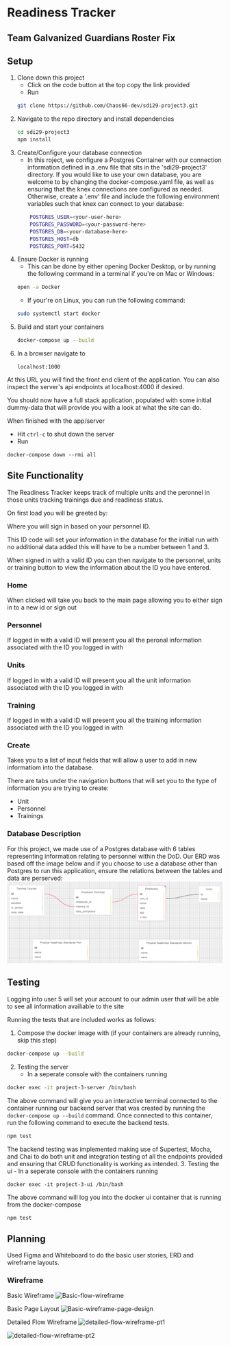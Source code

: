# Readiness Tracker

## Team Galvanized Guardians Roster Fix

## Setup

1. Clone down this project
    - Click on the code button at the top copy the link provided
    - Run
    ```bash
    git clone https://github.com/Chaos66-dev/sdi29-project3.git
    ```
2. Navigate to the repo directory and install dependencies
    ```bash
    cd sdi29-project3
    npm install
    ```
3. Create/Configure your database connection
    - In this roject, we configure a Postgres Container with our connection information defined in a .env file that sits in the 'sdi29-project3' directory. If you would like to use your own database, you are welcome to by changing the docker-compose.yaml file, as well as ensuring that the knex connections are configured as needed. Otherwise, create a '.env' file and include the following environment variables such that knex can connect to your database:
    ```bash
        POSTGRES_USER=<your-user-here>
        POSTGRES_PASSWORD=<your-password-here>
        POSTGRES_DB=<your-database-here>
        POSTGRES_HOST=db
        POSTGRES_PORT=5432
    ```
4. Ensure Docker is running
    - This can be done by either opening Docker Desktop, or by running the following command in a terminal if you're on Mac or Windows:
    ```bash
    open -a Docker
    ```
    - If your're on Linux, you can run the following command:
    ```bash
    sudo systemctl start docker
    ```
5. Build and start your containers
    ```bash
    docker-compose up --build
    ```
6. In a browser navigate to
    ```
    localhost:1000
    ```

At this URL you will find the front end client of the application. You can also inspect the server's api endpoints at localhost:4000 if desired.

You should now have a full stack application, populated with some initial dummy-data that will provide you with a look at what the site can do.

When finished with the app/server
- Hit `ctrl-c` to shut down the server
- Run
```
docker-compose down --rmi all
```

## Site Functionality

The Readiness Tracker keeps track of multiple units and the peronnel in those units tracking trainings due and readiness status.

On first load you will be greeted by:

<homescreen image>

Where you will sign in based on your personnel ID.

This ID code will set your information in the database for the initial run with no additional data added this will have to be a number between 1 and 3.

When signed in with a valid ID you can then navigate to the personnel, units or training button to view the information about the ID you have entered.

### Home

When clicked will take you back to the main page allowing you to either sign in to a new id or sign out

### Personnel

If logged in with a valid ID will present you all the peronal information associated with the ID you logged in with

### Units

If logged in with a valid ID will present you all the unit information associated with the ID you logged in with

### Training

If logged in with a valid ID will present you all the training information associated with the ID you logged in with

### Create

Takes you to a list of input fields that will allow a user to add in new informatiom into the database.

There are tabs under the navigation buttons that will set you to the type of information you are trying to create:

- Unit
- Personnel
- Trainings

### Database Description

For this project, we made use of a Postgres database with 6 tables representing information relating to personnel within the DoD. Our ERD was based off the image below and if you choose to use a database other than Postgres to run this application, ensure the relations between the tables and data are perserved:
![Database ERD](ERD.png)

## Testing
Logging into user 5 will set your account to our admin user that will be able to see all information availiable to the site

Running the tests that are included works as follows:

1. Compose the docker image with (if your containers are already running, skip this step)
```bash
docker-compose up --build
```
2. Testing the server
    - In a seperate console with the containers running
```bash
docker exec -it project-3-server /bin/bash
```
The above command will give you an interactive terminal connected to the container running our backend server that was created by running the `docker-compose up --build` command. Once connected to this container, run the following command to execute the backend tests.
```bash
npm test
```
The backend testing was implemented making use of Supertest, Mocha, and Chai to do both unit and integration testing of all the endpoints provided and ensuring that CRUD functionality is working as intended.
3. Testing the ui
    - In a seperate console with the containers running
```
docker exec -it project-3-ui /bin/bash
```
The above command will log you into the docker ui container that is running from the docker-compose
```
npm test
```
## Planning

Used Figma and Whiteboard to do the basic user stories, ERD and wireframe layouts.

### Wireframe

Basic Wireframe
![Basic-flow-wireframe](https://github.com/user-attachments/assets/1b787b67-14f0-41fe-89b6-6badda31fff9)

Basic Page Layout
![Basic-wireframe-page-design](https://github.com/user-attachments/assets/134695db-506c-48a1-9b3f-f9e32c782eee)

Detailed Flow Wireframe
![detailed-flow-wireframe-pt1](https://github.com/user-attachments/assets/eca9c95f-0e28-4115-bad6-4e8860efda87)

![detailed-flow-wireframe-pt2](https://github.com/user-attachments/assets/a45d409a-1e1e-4ea5-8202-7de072d7a1f5)
